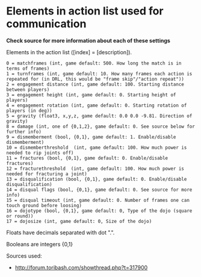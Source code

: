 Elements in action list used for communication
==============================================

**Check source for more information about each of these settings**

Elements in the action list ([index] = [description]).
```
0 = matchframes (int, game default: 500. How long the match is in terms of frames)
1 = turnframes (int, game default: 10. How many frames each action is repeated for (in DRL, this would be "frame skip"/"action repeat"))
2 = engagement distance (int, game default: 100. Starting distance between players)
3 = engagement height (int, game default: 0. Starting height of players)
4 = engagement rotation (int, game default: 0. Starting rotation of players (in deg))
5 = gravity (float3, x,y,z, game default: 0.0 0.0 -9.81. Direction of gravity)
8 = damage (int, one of {0,1,2}, game default: 0. See source below for further info)
9 = dismemberment (bool, {0,1}, game default: 1. Enable/disable dismemberment)
10 = dismemberthreshold  (int, game default: 100. How much power is needed to rip joints off)
11 = fractures (bool, {0,1}, game default: 0. Enable/disable fractures)
12 = fracturethreshold  (int, game default: 100. How much power is needed for fracturing a joint)
13 = disqualification (bool, {0,1}, game default: 0. Enable/disable disqualification)
14 = disqual flags (bool, {0,1}, game default: 0. See source for more info)
15 = disqual timeout (int, game default: 0. Number of frames one can touch ground before loosing)
16 = dojotype (bool, {0,1}, game default: 0, Type of the dojo (square or round))
17 = dojosize (int, game default: 0, Size of the dojo)
```

Floats have decimals separated with dot ".".

Booleans are integers {0,1}

Sources used:

* http://forum.toribash.com/showthread.php?t=317900